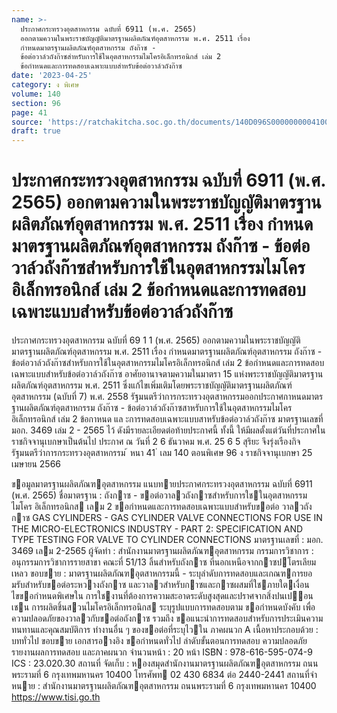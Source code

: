 ```yaml
---
name: >-
  ประกาศกระทรวงอุตสาหกรรม ฉบับที่ 6911 (พ.ศ. 2565)
  ออกตามความในพระราชบัญญัติมาตรฐานผลิตภัณฑ์อุตสาหกรรม พ.ศ. 2511 เรื่อง
  กำหนดมาตรฐานผลิตภัณฑ์อุตสาหกรรม ถังก๊าซ -
  ข้อต่อวาล์วถังก๊าซสำหรับการใช้ในอุตสาหกรรมไมโครอิเล็กทรอนิกส์ เล่ม 2
  ข้อกำหนดและการทดสอบเฉพาะแบบสำหรับข้อต่อวาล์วถังก๊าซ
date: '2023-04-25'
category: ง พิเศษ
volume: 140
section: 96
page: 41
source: 'https://ratchakitcha.soc.go.th/documents/140D096S0000000004100.pdf'
draft: true
---
```


# ประกาศกระทรวงอุตสาหกรรม ฉบับที่ 6911 (พ.ศ. 2565) ออกตามความในพระราชบัญญัติมาตรฐานผลิตภัณฑ์อุตสาหกรรม พ.ศ. 2511 เรื่อง กำหนดมาตรฐานผลิตภัณฑ์อุตสาหกรรม ถังก๊าซ - ข้อต่อวาล์วถังก๊าซสำหรับการใช้ในอุตสาหกรรมไมโครอิเล็กทรอนิกส์ เล่ม 2 ข้อกำหนดและการทดสอบเฉพาะแบบสำหรับข้อต่อวาล์วถังก๊าซ

ประกาศกระทรวงอุตสาหกรรม ฉบับที่ 69 1 1 (พ.ศ. 2565) ออกตามความในพระราชบัญญัติมาตรฐานผลิตภัณฑ์อุตสาหกรรม พ.ศ. 2511 เรื่อง กำหนดมาตรฐานผลิตภัณฑ์อุตสาหกรรม ถังก๊าซ - ข้อต่อวาล์วถังก๊าซสำหรับการใช้ในอุตสาหกรรมไมโครอิเล็กทรอนิกส์ เล่ม 2 ข้อกำหนดและการทดสอบเฉพาะแบบสำหรับข้อต่อวาล์วถังก๊าซ อาศัยอานาจตามความในมาตรา 15 แห่งพระราชบัญญัติมาตรฐานผลิตภัณฑ์อุตสาหกรรม พ.ศ. 2511 ซึ่งแก้ไขเพิ่มเติมโดยพระราชบัญญัติมาตรฐานผลิตภัณฑ์อุตสาหกรรม (ฉบับที่ 7) พ.ศ. 2558 รัฐมนตรีว่าการกระทรวงอุตสาหกรรมออกประกาศกาหนดมาตรฐานผลิตภัณฑ์อุตสาหกรรม ถังก๊าซ - ข้อต่อวาล์วถังก๊าซสาหรับการใช้ในอุตสาหกรรมไมโครอิเล็กทรอนิกส์ เล่ม 2 ข้อกาหนด แล ะการทดสอบเฉพาะแบบสาหรับข้อต่อวาล์วถังก๊าซ มาตรฐานเลขที่ มอก. 3469 เล่ม 2 - 2565 ไว้ ดังมีรายละเอียดต่อท้ายประกาศนี้ ทั้งนี้ ให้มีผลตั้งแต่วันที่ประกาศในราชกิจจานุเบกษาเป็นต้นไป ประกาศ ณ วันที่ 2 6 ธันวาคม พ.ศ. 25 6 5 สุริยะ จึงรุ่งเรืองกิจ รัฐมนตรีว่าการกระทรวงอุตสาหกรรม ้ หนา 41 ่ เลม 140 ตอนพิเศษ 96 ง ราชกิจจานุเบกษา 25 เมษายน 2566

ขอมูลมาตรฐานผลิตภัณฑอุตสาหกรรม แนบทายประกาศกระทรวงอุตสาหกรรม ฉบับที่ 6911 (พ.ศ. 2565) ชื่อมาตรฐาน : ถังกาซ - ขอต่อวาลวถังกาซสําหรับการใชในอุตสาหกรรม ไมโคร อิเล็กทรอนิกส เลม 2 ขอกําหนดและการทดสอบเฉพาะแบบสําหรับขอต่อ วาลวถังกาซ GAS CYLINDERS - GAS CYLINDER VALVE CONNECTIONS FOR USE IN THE MICRO-ELECTRONICS INDUSTRY - PART 2: SPECIFICATION AND TYPE TESTING FOR VALVE TO CYLINDER CONNECTIONS มาตรฐานเลขที่ : มอก. 3469 เลม 2-2565 ผู้จัดทํา : สํานักงานมาตรฐานผลิตภัณฑอุตสาหกรรม กรรมการวิชาการ : อนุกรรมการวิชาการรายสาขา คณะที่ 51/13 ลิ้นสําหรับถังกาซ ที่นอกเหนือจากกาซปโตรเลียมเหลว ขอบขาย : มาตรฐานผลิตภัณฑอุตสาหกรรมนี้ - ระบุลําดับการทดสอบและเกณฑการยอมรับสําหรับขอต่อระหวางถังกาซ และวาลวสําหรับกาซและกาซผสมที่ใชภายใตเงื่อนไขขอกําหนดพิเศษใน การใชงานที่ต้องการความสะอาดระดับสูงสุดและปราศจากสิ่งปนเปอน เชน การผลิตชิ้นสวนไมโครอิเล็กทรอนิกส ระบุรูปแบบการทดสอบตาม ขอกําหนดบังคับ เพื่อความปลอดภัยของวาลวกับขอต่อถังกาซ รวมถึง ขอแนะนําการทดสอบสําหรับการประเมินความทนทานและคุณสมบัติการ ทํางานอื่น ๆ ของขอต่อที่ระบุไวใน ภาคผนวก A เนื้อหาประกอบด้วย : บททั่วไป ขอบขาย เอกสารอางอิง ขอกําหนดทั่วไป ลําดับขั้นตอนการทดสอบ ความปลอดภัย รายงานผลการทดสอบ และภาคผนวก จํานวนหน้า : 20 หน้า ISBN : 978-616-595-074-9 ICS : 23.020.30 สถานที่ จัดเก็บ : หองสมุดสํานักงานมาตรฐานผลิตภัณฑอุตสาหกรรม ถนนพระรามที่ 6 กรุงเทพมหานคร 10400 โทรศัพท 02 430 6834 ต่อ 2440-2441 สถานที่จําหนาย : สํานักงานมาตรฐานผลิตภัณฑอุตสาหกรรม ถนนพระรามที่ 6 กรุงเทพมหานคร 10400 https://www.tisi.go.th
